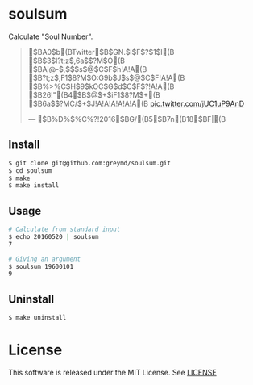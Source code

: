 # soulsum
Calculate "Soul Number".

<blockquote class="twitter-tweet" data-lang="ja"><p lang="ja" dir="ltr">$BA0$b(BTwitter$B$GN.$l$F$?$1$I(B<br>$B$3$l?t;z$,6a$$?M$O(B<br>$BAj@-$,$$$s$@$C$F$h!A!A(B<br>$B?t;z$,F1$8?M$O:G9b$J$s$@$C$F!A!A(B<br>$B%>%C$H$9$kOC$G$d$C$F$?!A!A(B<br>$B26!"(B4$B$@$+$iF1$8?M$+(B<br>$B6a$$?MC/$+$J!A!A!A!A!A!A(B <a href="https://t.co/jUC1uP9AnD">pic.twitter.com/jUC1uP9AnD</a></p>&mdash; $B%D%$%C%?!<B.Js(B (@twi_carnival) <a href="https://twitter.com/twi_carnival/status/732782289604612096">2016$BG/(B5$B7n(B18$BF|(B</a></blockquote>
<script async src="//platform.twitter.com/widgets.js" charset="utf-8"></script>

## Install

```sh
$ git clone git@github.com:greymd/soulsum.git
$ cd soulsum
$ make
$ make install
```

## Usage

```sh
# Calculate from standard input
$ echo 20160520 | soulsum
7

# Giving an argument
$ soulsum 19600101
9
```

## Uninstall

```sh
$ make uninstall
```

# License
This software is released under the MIT License.
See [LICENSE](./LICENSE)
